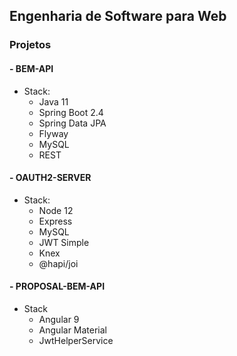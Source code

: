 ## Engenharia de Software para Web 
 
### Projetos  
 
#### - BEM-API
- Stack: 
  - Java 11
  - Spring Boot 2.4
  - Spring Data JPA
  - Flyway
  - MySQL
  - REST 

#### - OAUTH2-SERVER
- Stack:
  - Node 12
  - Express
  - MySQL
  - JWT Simple
  - Knex
  - @hapi/joi

#### - PROPOSAL-BEM-API
- Stack
  - Angular 9
  - Angular Material
  - JwtHelperService

